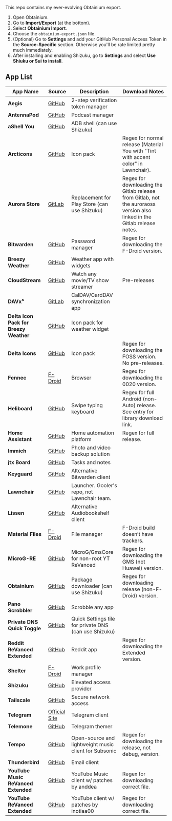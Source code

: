 This repo contains my ever-evolving Obtainium export.

1. Open Obtainium.
2. Go to **Import/Export** (at the bottom).
3. Select **Obtainium Import**.
4. Choose the `obtainium-export.json` file.
5. (Optional) Go to **Settings** and add your GitHub Personal Access Token in the **Source-Specific** section. Otherwise you'll be rate limited pretty much immediately.
7. After installing and enabling Shizuku, go to **Settings** and select **Use Shiuku or Sui to install**.

## App List
| App Name                               | Source                                                             | Description                                           | Download Notes                                                                                                           |
| -------------------------------------- | ------------------------------------------------------------------ | ----------------------------------------------------- | ------------------------------------------------------------------------------------------------------------------------ |
| **Aegis**                              | [GitHub](https://github.com/beemdevelopment/Aegis)                 | 2-step verification token manager                     |                                                                                                                          |
| **AntennaPod**                         | [GitHub](https://github.com/AntennaPod/AntennaPod)                 | Podcast manager                                       |                                                                                                                          |
| **aShell You**                         | [GitHub](https://github.com/lionzxy/aShell)                        | ADB shell (can use Shizuku)                           |                                                                                                                          |
| **Arcticons**                          | [GitHub](https://github.com/Donnnno/Arcticons)                     | Icon pack                                             | Regex for normal release (Material You with "Tint with accent color" in Lawnchair).                                      |
| **Aurora Store**                       | [GitLab](https://gitlab.com/AuroraOSS/AuroraStore)                 | Replacement for Play Store (can use Shizuku)          | Regex for downloading the Gitlab release from Gitlab, not the auroraoss version also linked in the Gitlab release notes. |
| **Bitwarden**                          | [GitHub](https://github.com/bitwarden/mobile)                      | Password manager                                      | Regex for downloading the F-Droid version.                                                                               |
| **Breezy Weather**                     | [GitHub](https://github.com/MatthewZMD/BreezyWeather)              | Weather app with widgets                              |                                                                                                                          |
| **CloudStream**                        | [GitHub](https://github.com/LagradOst/CloudStream-3)               | Watch any movie/TV show streamer                      | Pre-releases                                                                                                             |
| **DAVx⁵**                              | [GitLab](https://gitlab.com/bitfireAT/davx5-ose)                   | CalDAV/CardDAV synchronization app                    |                                                                                                                          |
| **Delta Icon Pack for Breezy Weather** | [GitHub](https://github.com/MatthewZMD/Delta)                      | Icon pack for weather widget                          |                                                                                                                          |
| **Delta Icons**                        | [GitHub](https://github.com/Delta-Icons/android)                   | Icon pack                                             | Regex for downloading the FOSS version. No pre-releases.                                                                 |
| **Fennec**                             | [F-Droid](https://f-droid.org/packages/org.mozilla.fennec_fdroid/) | Browser                                               | Regex for downloading the 0020 version.                                                                                  |
| **Heliboard**                          | [GitHub](https://github.com/GboardThemes/Heliboard)                | Swipe typing keyboard                                 | Regex for full Android (non-Auto) release. See entry for library download link.                                          |
| **Home Assistant**                     | [GitHub](https://github.com/home-assistant/android)                | Home automation platform                              | Regex for full release.                                                                                                  |
| **Immich**                             | [GitHub](https://github.com/immich-app/immich)                     | Photo and video backup solution                       |                                                                                                                          |
| **jtx Board**                          | [GitHub](https://github.com/jtxBoard/jtxBoard)                     | Tasks and notes                                       |                                                                                                                          |
| **Keyguard**                           | [GitHub](https://github.com/bitwarden/mobile)                      | Alternative Bitwarden client                          |                                                                                                                          |
| **Lawnchair**                          | [GitHub](https://github.com/Goooler/LawnchairRelease)              | Launcher. Gooler's repo, not Lawnchair team.          |                                                                                                                          |
| **Lissen**                             | [GitHub](https://github.com/JonnyBurger/lissen)                    | Alternative Audiobookshelf client                     |                                                                                                                          |
| **Material Files**                     | [F-Droid](https://f-droid.org/packages/me.zhanghai.android.files/) | File manager                                          | F-Droid build doesn’t have trackers.                                                                                     |
| **MicroG-RE**                          | [GitHub](https://github.com/microg/GmsCore)                        | MicroG/GmsCore for non-root YT ReVanced               | Regex for downloading the GMS (not Huawei) version.                                                                      |
| **Obtainium**                          | [GitHub](https://github.com/ImranR98/Obtainium)                    | Package downloader (can use Shizuku)                  | Regex for downloading release (non-F-Droid) version.                                                                     |
| **Pano Scrobbler**                     | [GitHub](https://github.com/kawaiiDango/PanoScrobbler)             | Scrobble any app                                      |                                                                                                                          |
| **Private DNS Quick Toggle**           | [GitHub](https://github.com/adinatrapani/Private-DNS-Quick-Toggle) | Quick Settings tile for private DNS (can use Shizuku) |                                                                                                                          |
| **Reddit ReVanced Extended**           | [GitHub](https://github.com/inotia00/ReVanced_Extended)            | Reddit app                                            | Regex for downloading the Extended version.                                                                              |
| **Shelter**                            | [F-Droid](https://f-droid.org/packages/net.typeblog.shelter/)      | Work profile manager                                  |                                                                                                                          |
| **Shizuku**                            | [GitHub](https://github.com/RikkaApps/Shizuku)                     | Elevated access provider                              |                                                                                                                          |
| **Tailscale**                          | [GitHub](https://github.com/tailscale/tailscale)                   | Secure network access                                 |                                                                                                                          |
| **Telegram**                           | [Official Site](https://telegram.org/)                             | Telegram client                                       |                                                                                                                          |
| **Telemone**                           | [GitHub](https://github.com/ananpay/tilemone)                      | Telegram themer                                       |                                                                                                                          |
| **Tempo**                              | [GitHub](https://github.com/CappielloAntonio/tempo)                | Open-source and lightweight music client for Subsonic | Regex for downloading the release, not debug, version.                                                                   |
| **Thunderbird**                        | [GitHub](https://github.com/thundermail/thunderbird)               | Email client                                          |                                                                                                                          |
| **YouTube Music ReVanced Extended**    | [GitHub](https://github.com/MANCrimSon/YouTube-ReVanced-Extended)  | YouTube Music client w/ patches by anddea             | Regex for downloading correct file.                                                                                      |
| **YouTube ReVanced Extended**          | [GitHub](https://github.com/thunderkex/revanced-extended)          | YouTube client w/ patches by inotiaa00                | Regex for downloading correct file.                                                                                      |
